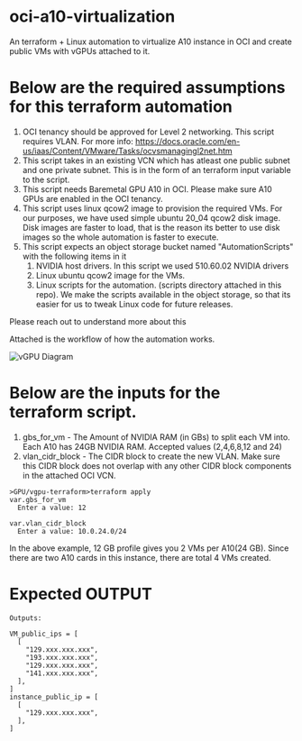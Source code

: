 # oci-a10-virtualization
An terraform + Linux automation to virtualize A10 instance in OCI and create public VMs with vGPUs attached to it. 


# Below are the required assumptions for this terraform automation
1. OCI tenancy should be approved for Level 2 networking. This script requires VLAN. For more info: https://docs.oracle.com/en-us/iaas/Content/VMware/Tasks/ocvsmanagingl2net.htm
2. This script takes in an existing VCN which has atleast one public subnet and one private subnet. This is in the form of an terraform input variable to the script.
3. This script needs Baremetal GPU A10 in OCI. Please make sure A10 GPUs are enabled in the OCI tenancy. 
4. This script uses linux qcow2 image to provision the required VMs. For our purposes, we have used simple ubuntu 20_04 qcow2 disk image. Disk images are faster to load, that is the reason its better to use disk images so the whole automation is faster to execute.
5. This script expects an object storage bucket named "AutomationScripts" with the following items in it
   1. NVIDIA host drivers. In this script we used 510.60.02 NVIDIA drivers
   2. Linux ubuntu qcow2 image for the VMs.
   3. Linux scripts for the automation. (scripts directory attached in this repo). We make the scripts available in the object storage, so that its easier for us to tweak Linux code for future releases.

Please reach out to understand more about this 

Attached is the workflow of how the automation works. 

![vGPU Diagram](https://github.com/mrabhiram/oci-a10-virtualization/assets/1394059/f81a5511-1991-48fd-9aba-c699a205a927)


# Below are the inputs for the terraform script.
1. gbs_for_vm - The Amount of NVIDIA RAM (in GBs) to split each VM into. Each A10 has 24GB NVIDIA RAM. Accepted values (2,4,6,8,12 and 24) 
2. vlan_cidr_block - The CIDR block to create the new VLAN. Make sure this CIDR block does not overlap with any other CIDR block components in the attached OCI VCN.

```
>GPU/vgpu-terraform>terraform apply
var.gbs_for_vm
  Enter a value: 12

var.vlan_cidr_block
  Enter a value: 10.0.24.0/24
```

In the above example, 12 GB profile gives you 2 VMs per A10(24 GB). Since there are two A10 cards in this instance, there are total 4 VMs created. 


# Expected OUTPUT
```
Outputs:

VM_public_ips = [
  [
    "129.xxx.xxx.xxx",
    "193.xxx.xxx.xxx",
    "129.xxx.xxx.xxx",
    "141.xxx.xxx.xxx",
  ],
]
instance_public_ip = [
  [
    "129.xxx.xxx.xxx",
  ],
]
```
